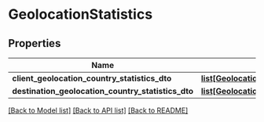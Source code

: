 # GeolocationStatistics

## Properties
Name | Type | Description | Notes
------------ | ------------- | ------------- | -------------
**client_geolocation_country_statistics_dto** | [**list[GeolocationCountryStatistics]**](GeolocationCountryStatistics.md) |  | [optional] 
**destination_geolocation_country_statistics_dto** | [**list[GeolocationCountryStatistics]**](GeolocationCountryStatistics.md) |  | [optional] 

[[Back to Model list]](../README.md#documentation-for-models) [[Back to API list]](../README.md#documentation-for-api-endpoints) [[Back to README]](../README.md)


